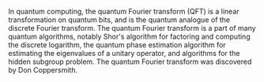 In quantum computing, the quantum Fourier transform (QFT) is a linear transformation on quantum bits, and is the quantum analogue of the discrete Fourier transform. 
The quantum Fourier transform is a part of many quantum algorithms, notably Shor's algorithm for factoring and computing the discrete logarithm, the quantum phase estimation algorithm for estimating the eigenvalues of a unitary operator, and algorithms for the hidden subgroup problem. 
The quantum Fourier transform was discovered by Don Coppersmith.